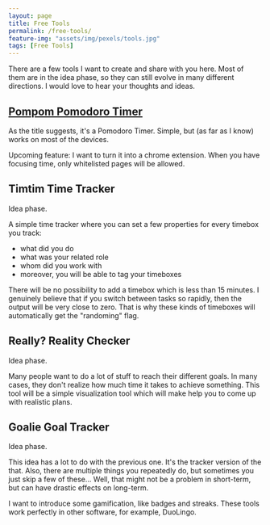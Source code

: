 ```yaml
---
layout: page
title: Free Tools
permalink: /free-tools/
feature-img: "assets/img/pexels/tools.jpg"
tags: [Free Tools]
---
```


There are a few tools I want to create and share with you here. Most of them are in the idea phase, so they can still evolve in many different directions. I would love to hear your thoughts and ideas.

## [Pompom Pomodoro Timer](http://smartdailygoals.com/pompom-pomodoro-timer/)

As the title suggests, it's a Pomodoro Timer. Simple, but (as far as I know) works on most of the devices.

Upcoming feature: I want to turn it into a chrome extension. When you have focusing time, only whitelisted pages will be allowed.

## Timtim Time Tracker

Idea phase.

A simple time tracker where you can set a few properties for every timebox you track:
 - what did you do
 - what was your related role
 - whom did you work with
 - moreover, you will be able to tag your timeboxes

There will be no possibility to add a timebox which is less than 15 minutes. I genuinely believe that if you switch between tasks so rapidly, then the output will be very close to zero. That is why these kinds of timeboxes will automatically get the "randoming" flag.

## Really? Reality Checker

Idea phase.

Many people want to do a lot of stuff to reach their different goals. In many cases, they don't realize how much time it takes to achieve something. This tool will be a simple visualization tool which will make help you to come up with realistic plans.

## Goalie Goal Tracker

Idea phase.

This idea has a lot to do with the previous one. It's the tracker version of the that. Also, there are multiple things you repeatedly do, but sometimes you just skip a few of these... Well, that might not be a problem in short-term, but can have drastic effects on long-term.

I want to introduce some gamification, like badges and streaks. These tools work perfectly in other software, for example, DuoLingo.